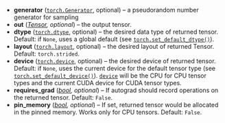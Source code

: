 - **generator** ([`torch.Generator`](https://pytorch.org/docs/stable/generated/torch.Generator.html#torch.Generator), optional) – a pseudorandom number generator for sampling
- **out** ([*Tensor*](https://pytorch.org/docs/stable/tensors.html#torch.Tensor)*,* *optional*) – the output tensor.
- **dtype** ([`torch.dtype`](https://pytorch.org/docs/stable/tensor_attributes.html#torch.dtype), optional) – the desired data type of returned tensor. Default: if `None`, uses a global default (see [`torch.set_default_dtype()`](https://pytorch.org/docs/stable/generated/torch.set_default_dtype.html#torch.set_default_dtype)).
- **layout** ([`torch.layout`](https://pytorch.org/docs/stable/tensor_attributes.html#torch.layout), optional) – the desired layout of returned Tensor. Default: `torch.strided`.
- **device** ([`torch.device`](https://pytorch.org/docs/stable/tensor_attributes.html#torch.device), optional) – the desired device of returned tensor. Default: if `None`, uses the current device for the default tensor type (see [`torch.set_default_device()`](https://pytorch.org/docs/stable/generated/torch.set_default_device.html#torch.set_default_device)). [`device`](https://pytorch.org/docs/stable/tensor_attributes.html#torch.device) will be the CPU for CPU tensor types and the current CUDA device for CUDA tensor types.
- **requires_grad** ([*bool*](https://docs.python.org/3/library/functions.html#bool)*,* *optional*) – If autograd should record operations on the returned tensor. Default: `False`.
- **pin_memory** ([*bool*](https://docs.python.org/3/library/functions.html#bool)*,* *optional*) – If set, returned tensor would be allocated in the pinned memory. Works only for CPU tensors. Default: `False`.